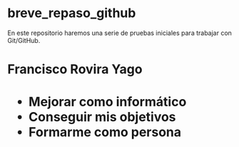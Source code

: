 # breve_repaso_github
En este repositorio haremos una serie de pruebas iniciales para trabajar con Git/GitHub.
<h1>Francisco Rovira Yago<h1>
<ul>
	<li>Mejorar como informático</li>
	<li>Conseguir mis objetivos</li>
	<li>Formarme como persona</li>
</ul>
